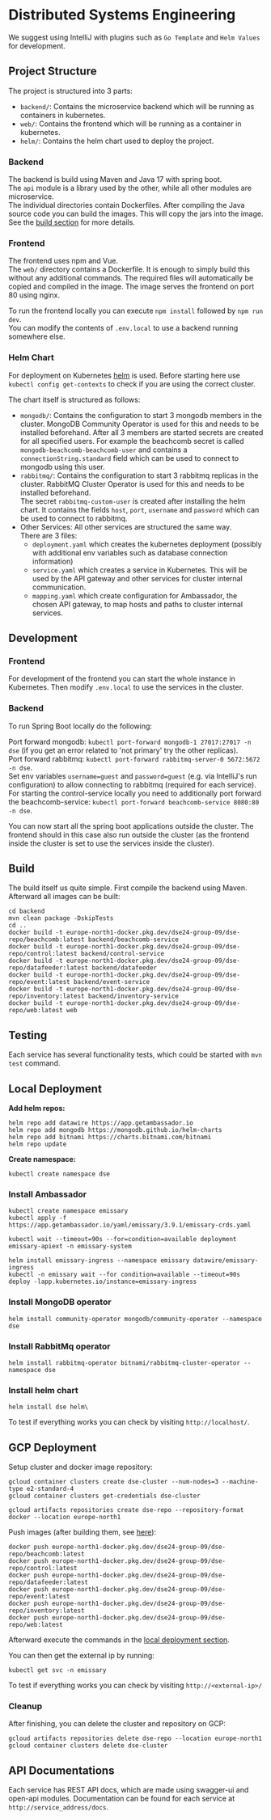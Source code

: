 # Distributed Systems Engineering

We suggest using IntelliJ with plugins such as `Go Template` and `Helm Values` for development.

## Project Structure

The project is structured into 3 parts:

- `backend/`: Contains the microservice backend which will be running as containers in kubernetes.
- `web/`: Contains the frontend which will be running as a container in kubernetes.
- `helm/`: Contains the helm chart used to deploy the project.

### Backend

The backend is build using Maven and Java 17 with spring boot.  
The `api` module is a library used by the other, while all other modules are microservice.  
The individual directories contain Dockerfiles. After compiling the Java source code you can build the images. This will
copy the jars into the image. See the [build section](README.md#build) for more details.

### Frontend

The frontend uses npm and Vue.  
The `web/` directory contains a Dockerfile. It is enough to simply build this without any additional commands. The
required files will automatically be copied and compiled in the image. The image serves the frontend on port 80 using
nginx.

To run the frontend locally you can execute `npm install` followed by `npm run dev`.  
You can modify the contents of `.env.local` to use a backend running somewhere else.

### Helm Chart

For deployment on Kubernetes [helm](https://helm.sh/) is used. Before starting here use `kubectl config get-contexts` to
check if you are using the correct cluster.

The chart itself is structured as follows:

- `mongodb/`: Contains the configuration to start 3 mongodb members in the cluster. MongoDB Community Operator is used
  for this and needs to be installed beforehand.
  After all 3 members are started secrets are created for all specified users. For example the beachcomb secret is
  called `mongodb-beachcomb-beachcomb-user` and contains a `connectionString.standard` field which can be used to
  connect to mongodb using this user.
- `rabbitmq/`: Contains the configuration to start 3 rabbitmq replicas in the cluster. RabbitMQ Cluster Operator is used
  for this and needs to be installed beforehand.  
  The secret `rabbitmq-custom-user` is created after installing the helm chart. It contains the
  fields `host`, `port`, `username` and `password` which can be used to connect to rabbitmq.
- Other Services: All other services are structured the same way.  
  There are 3 files:
    - `deployment.yaml` which creates the kubernetes deployment (possibly with additional env variables such as database
      connection information)
    - `service.yaml` which creates a service in Kubernetes. This will be used by the API gateway and other services for
      cluster internal communication.
    - `mapping.yaml` which create configuration for Ambassador, the chosen API gateway, to map hosts and paths to
      cluster internal services.

## Development

### Frontend

For development of the frontend you can start the whole instance in Kubernetes. Then modify `.env.local` to use the
services in the cluster.

### Backend

To run Spring Boot locally do the following:

Port forward mongodb: `kubectl port-forward mongodb-1 27017:27017 -n dse` (if you get an error related to 'not primary'
try the other replicas).  
Port forward rabbitmq: `kubectl port-forward rabbitmq-server-0 5672:5672 -n dse`.  
Set env variables `username=guest` and `password=guest` (e.g. via IntelliJ's run configuration) to allow connecting to
rabbitmq (required for each service).  
For starting the control-service locally you need to additionally port forward the
beachcomb-service: `kubectl port-forward beachcomb-service 8080:80 -n dse`.

You can now start all the spring boot applications outside the cluster. The frontend should in this case also run
outside the cluster (as the frontend inside the cluster is set to use the services inside the cluster).

## Build

The build itself us quite simple. First compile the backend using Maven. Afterward all images can be built:

```shell
cd backend
mvn clean package -DskipTests
cd ..
docker build -t europe-north1-docker.pkg.dev/dse24-group-09/dse-repo/beachcomb:latest backend/beachcomb-service
docker build -t europe-north1-docker.pkg.dev/dse24-group-09/dse-repo/control:latest backend/control-service
docker build -t europe-north1-docker.pkg.dev/dse24-group-09/dse-repo/datafeeder:latest backend/datafeeder
docker build -t europe-north1-docker.pkg.dev/dse24-group-09/dse-repo/event:latest backend/event-service
docker build -t europe-north1-docker.pkg.dev/dse24-group-09/dse-repo/inventory:latest backend/inventory-service
docker build -t europe-north1-docker.pkg.dev/dse24-group-09/dse-repo/web:latest web
```

## Testing

Each service has several functionality tests, which could be started with `mvn test` command.

## Local Deployment

**Add helm repos:**

```shell
helm repo add datawire https://app.getambassador.io
helm repo add mongodb https://mongodb.github.io/helm-charts
helm repo add bitnami https://charts.bitnami.com/bitnami
helm repo update
```

**Create namespace:**

```shell
kubectl create namespace dse
```

### Install Ambassador

```shell 
kubectl create namespace emissary
kubectl apply -f https://app.getambassador.io/yaml/emissary/3.9.1/emissary-crds.yaml
 
kubectl wait --timeout=90s --for=condition=available deployment emissary-apiext -n emissary-system
 
helm install emissary-ingress --namespace emissary datawire/emissary-ingress
kubectl -n emissary wait --for condition=available --timeout=90s deploy -lapp.kubernetes.io/instance=emissary-ingress
```

### Install MongoDB operator

```shell
helm install community-operator mongodb/community-operator --namespace dse
```

### Install RabbitMq operator

```shell
helm install rabbitmq-operator bitnami/rabbitmq-cluster-operator --namespace dse
```

### Install helm chart

```shell
helm install dse helm\
```

To test if everything works you can check by visiting `http://localhost/`.

## GCP Deployment

Setup cluster and docker image repository:

```shell
gcloud container clusters create dse-cluster --num-nodes=3 --machine-type e2-standard-4
gcloud container clusters get-credentials dse-cluster

gcloud artifacts repositories create dse-repo --repository-format docker --location europe-north1
```

Push images (after building them, see [here](README.md#build)):

```shell
docker push europe-north1-docker.pkg.dev/dse24-group-09/dse-repo/beachcomb:latest
docker push europe-north1-docker.pkg.dev/dse24-group-09/dse-repo/control:latest
docker push europe-north1-docker.pkg.dev/dse24-group-09/dse-repo/datafeeder:latest
docker push europe-north1-docker.pkg.dev/dse24-group-09/dse-repo/event:latest
docker push europe-north1-docker.pkg.dev/dse24-group-09/dse-repo/inventory:latest
docker push europe-north1-docker.pkg.dev/dse24-group-09/dse-repo/web:latest
```

Afterward execute the commands in the [local deployment section](README.md#local-deployment).

You can then get the external ip by running:

```shell
kubectl get svc -n emissary
```

To test if everything works you can check by visiting `http://<external-ip>/`

### Cleanup

After finishing, you can delete the cluster and repository on GCP:

```
gcloud artifacts repositories delete dse-repo --location europe-north1
gcloud container clusters delete dse-cluster
```

## API Documentations

Each service has REST API docs, which are made using swagger-ui and open-api modules. Documentation can be found for 
each service at `http://service_address/docs`.
